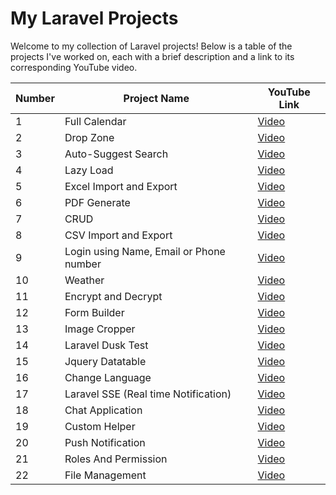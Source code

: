 # My Laravel Projects

Welcome to my collection of Laravel projects! Below is a table of the projects I've worked on, each with a brief description and a link to its corresponding YouTube video.

| Number | Project Name                            | YouTube Link                          |
|--------|-----------------------------------------|---------------------------------------|
| 1      | Full Calendar                           | [Video](https://youtu.be/KzZR9A7Xk14) |
| 2      | Drop Zone                               | [Video](https://youtu.be/SdwA3YKW35g) |
| 3      | Auto-Suggest Search                     | [Video](https://youtu.be/7nvN0q77P-k) |
| 4      | Lazy Load                               | [Video](https://youtu.be/5eG3PIriMgU) |
| 5      | Excel Import and Export                 | [Video](https://youtu.be/BKPkN7XEwxA) |
| 6      | PDF Generate                            | [Video](https://youtu.be/my9XgQHQoKM) |
| 7      | CRUD                                    | [Video](https://youtu.be/gVP0EIS5j5A) |
| 8      | CSV Import and Export                   | [Video](https://youtu.be/6tEsCSatPXE) |
| 9      | Login using Name, Email or Phone number | [Video](https://youtu.be/ktTK2LZcyk4) |
| 10     | Weather                                 | [Video](https://youtu.be/Hyw8w65Ru5U) |
| 11     | Encrypt and Decrypt                     | [Video](https://youtu.be/E40z1dDL0YY) |
| 12     | Form Builder                            | [Video](https://youtu.be/VXFSe-D5SCA) |
| 13     | Image Cropper                           | [Video](https://youtu.be/zT3somYJGAE) |
| 14     | Laravel Dusk Test                       | [Video](https://youtu.be/wNQxHo7Xj6M) |
| 15     | Jquery Datatable                        | [Video](https://youtu.be/RRS7zW2SwIg) |
| 16     | Change Language                         | [Video](https://youtu.be/ZrabCjtIaCg) |
| 17     | Laravel SSE (Real time Notification)    | [Video](https://youtu.be/A7I8r3Fhrww) |
| 18     | Chat Application                        | [Video](https://youtu.be/Dcnud0U5-6E) |
| 19     | Custom Helper                           | [Video](https://youtu.be/5F_gRvkCoNM) |
| 20     | Push Notification                       | [Video](https://youtu.be/AOLigc0T5tc) |
| 21     | Roles And Permission                    | [Video](https://youtu.be/EiZPls4UcH4) |
| 22     | File Management                         | [Video](https://youtu.be/tt4HOOQ-rCc) |
